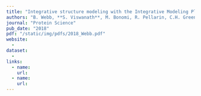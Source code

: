 ```yaml
---
title: "Integrative structure modeling with the Integrative Modeling Platform"
authors: "B. Webb, **S. Viswanath**, M. Bonomi, R. Pellarin, C.H. Greenberg, D. Saltzberg, A. Sali"
journal: "Protein Science"
pub_date: "2018" 
pdf: "/static/img/pdfs/2018_Webb.pdf" 
website:
  - 
dataset:
  - 
links:
  - name: 
    url: 
  - name: 
    url: 
---
```

